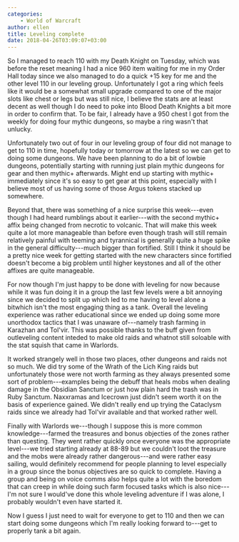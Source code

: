 ```yaml
---
categories:
    - World of Warcraft
author: ellen
title: Leveling complete
date: 2018-04-26T03:09:07+03:00
---
```


So I managed to reach 110 with my Death Knight on Tuesday, which was before the reset meaning I had a nice 960 item waiting for me in my Order Hall today since we also managed to do a quick +15 key for me and the other level 110 in our leveling group. Unfortunately I got a ring which feels like it would be a somewhat small upgrade compared to one of the major slots like chest or legs but was still nice, I believe the stats are at least decent as well though I do need to poke into Blood Death Knights a bit more in order to confirm that. To be fair, I already have a 950 chest I got from the weekly for doing four mythic dungeons, so maybe a ring wasn't that unlucky.<!--more-->

Unfortunately two out of four in our leveling group of four did not manage to get to 110 in time, hopefully today or tomorrow at the latest so we can get to doing some dungeons. We have been planning to do a bit of lowbie dungeons, potentially starting with running just plain mythic dungeons for gear and then mythic+ afterwards. Might end up starting with mythic+ immediately since it's so easy to get gear at this point, especially with I believe most of us having some of those Argus tokens stacked up somewhere.

Beyond that, there was something of a nice surprise this week---even though I had heard rumblings about it earlier---with the second mythic+ affix being changed from necrotic to volcanic. That will make this week quite a lot more manageable than before even though trash will still remain relatively painful with teeming and tyrannical is generally quite a huge spike in the general difficulty---much bigger than fortified. Still I think it should be a pretty nice week for getting started with the new characters since fortified doesn't become a big problem until higher keystones and all of the other affixes are quite manageable.

For now though I'm just happy to be done with leveling for now because while it was fun doing it in a group the last few levels were a bit annoying since we decided to split up which led to me having to level alone a bitwhich isn't the most engaging thing as a tank. Overall the leveling experience was rather educational since we ended up doing some more unorthodox tactics that I was unaware of---namely trash farming in Karazhan and Tol'vir. This was possible thanks to the buff given from outleveling content inteded to make old raids and whatnot still soloable with the stat squish that came in Warlords.

It worked strangely well in those two places, other dungeons and raids not so much. We did try some of the Wrath of the Lich King raids but unfortunately those were not worth farming as they always presented some sort of problem---examples being the debuff that heals mobs when dealing damage in the Obsidian Sanctum or just how plain hard the trash was in Ruby Sanctum. Naxxramas and Icecrown just didn't seem worth it on the basis of experience gained. We didn't really end up trying the Cataclysm raids since we already had Tol'vir available and that worked rather well.

Finally with Warlords we---though I suppose this is more common knowledge---farmed the treasures and bonus objecties of the zones rather than questing. They went rather quickly once everyone was the appropriate level---we tried starting already at 88-89 but we couldn't loot the treasure and the mobs were already rather dangerous---and were rather easy sailing, would definitely recommend for people planning to level especially in a group since the bonus objectives are so quick to complete. Having a group and being on voice comms also helps quite a lot with the boredom that can creep in while doing such farm focused tasks which is also nice---I'm not sure I would've done this whole leveling adventure if I was alone, I probably wouldn't even have started it.

Now I guess I just need to wait for everyone to get to 110 and then we can start doing some dungeons which I'm really looking forward to---get to properly tank a bit again.